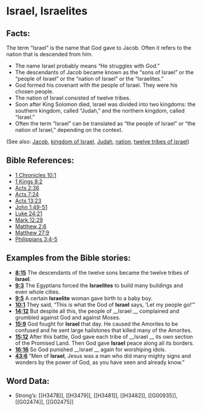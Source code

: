 # Israel, Israelites

## Facts:

The term “Israel” is the name that God gave to Jacob. Often it refers to the nation that is descended from him.

* The name Israel probably means “He struggles with God.”
* The descendants of Jacob became known as the “sons of Israel” or the “people of Israel” or the “nation of Israel” or the “Israelites.”
* God formed his covenant with the people of Israel. They were his chosen people.
* The nation of Israel consisted of twelve tribes.
* Soon after King Solomon died, Israel was divided into two kingdoms: the southern kingdom, called “Judah,” and the northern kingdom, called “Israel.”
* Often the term “Israel” can be translated as “the people of Israel” or “the nation of Israel,” depending on the context.

(See also: [Jacob](../names/jacob.md), [kingdom of Israel](../names/kingdomofisrael.md), [Judah](../names/kingdomofjudah.md), [nation](../other/nation.md), [twelve tribes of Israel](../other/12tribesofisrael.md))

## Bible References:

* [1 Chronicles 10:1](rc://en/tn/help/1ch/10/01)
* [1 Kings 8:2](rc://en/tn/help/1ki/08/02)
* [Acts 2:36](rc://en/tn/help/act/02/36)
* [Acts 7:24](rc://en/tn/help/act/07/24)
* [Acts 13:23](rc://en/tn/help/act/13/23)
* [John 1:49-51](rc://en/tn/help/jhn/01/49)
* [Luke 24:21](rc://en/tn/help/luk/24/21)
* [Mark 12:29](rc://en/tn/help/mrk/12/29)
* [Matthew 2:6](rc://en/tn/help/mat/02/06)
* [Matthew 27:9](rc://en/tn/help/mat/27/09)
* [Philippians 3:4-5](rc://en/tn/help/php/03/04)

## Examples from the Bible stories:

* __[8:15](rc://en/tn/help/obs/08/15)__ The descendants of the twelve sons became the twelve tribes of __Israel__.
* __[9:3](rc://en/tn/help/obs/09/03)__ The Egyptians forced the __Israelites__ to build many buildings and even whole cities.
* __[9:5](rc://en/tn/help/obs/09/05)__ A certain __Israelite__ woman gave birth to a baby boy.
* __[10:1](rc://en/tn/help/obs/10/01)__ They said, “This is what the God of __Israel__ says, ‘Let my people go!’”
* __[14:12](rc://en/tn/help/obs/14/12)__ But despite all this, the people of __Israel __ complained and grumbled against God and against Moses.
* __[15:9](rc://en/tn/help/obs/15/09)__ God fought for __Israel__ that day. He caused the Amorites to be confused and he sent large hailstones that killed many of the Amorites.
* __[15:12](rc://en/tn/help/obs/15/12)__ After this battle, God gave each tribe of __Israel __ its own section of the Promised Land. Then God gave __Israel__ peace along all its borders.
* __[16:16](rc://en/tn/help/obs/16/16)__ So God punished __Israel __ again for worshiping idols.
* __[43:6](rc://en/tn/help/obs/43/06)__ “Men of __Israel__, Jesus was a man who did many mighty signs and wonders by the power of God, as you have seen and already know.”

## Word Data:

* Strong’s: [[H3478]], [[H3479]], [[H3481]], [[H3482]], [[G00935]], [[G02474]], [[G02475]]
